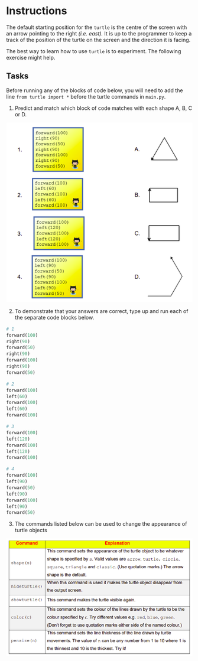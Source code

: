 # Instructions  
The default starting position for the ``turtle`` is the centre of the screen with an arrow pointing to the right *(i.e. east).* It is up to the programmer to keep a track of the position of the turtle on the screen and the direction it is facing. 

The best way to learn how to use ``turtle`` is to experiment. The following exercise might help.


  ## Tasks
Before running any of the blocks of code below, you will need to add the line ``from turtle import *`` before the turtle commands in ``main.py``.

1. Predict and match which block of code matches with each shape A, B, C or D.

![image](image_2.png)

2. To demonstrate that your answers are correct, type up and run
   each of the separate code blocks below.
  ```python
# 1
forward(100)
right(90)
forward(50)
right(90)
forward(100)
right(90)
forward(50)
```
````python
# 2
forward(100)
left(60)
forward(100)
left(60)
forward(100)
````
````python
# 3
forward(100)
left(120)
forward(100)
left(120)
forward(100)
````

````python
# 4
forward(100)
left(90)
forward(50)
left(90)
forward(100)
left(90)
forward(50)
````
3. The commands listed below can be used to change the appearance of turtle objects

![image](image.png)







  
